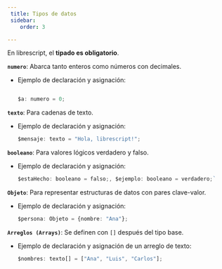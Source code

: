 ```yaml
---
 title: Tipos de datos
 sidebar:
    order: 3

---
```

En librescript, el **tipado es obligatorio**.

**`numero`**: Abarca tanto enteros como números con decimales.

* Ejemplo de declaración y asignación:

    ```ts

    $a: numero = 0;

    ```

**`texto`**: Para cadenas de texto.

* Ejemplo de declaración y asignación:

    ```ts
    $mensaje: texto = "Hola, librescript!";
    ```

**`booleano`**: Para valores lógicos verdadero y falso.

* Ejemplo de declaración y asignación:

    ```ts
    $estaHecho: booleano = falso;, $ejemplo: booleano = verdadero;`
    ```

**`Objeto`**: Para representar estructuras de datos con pares clave-valor.

* Ejemplo de declaración y asignación:

    ```ts
    $persona: Objeto = {nombre: "Ana"};
    ```

**`Arreglos (Arrays)`**: Se definen con `[]` después del tipo base.

* Ejemplo de declaración y asignación de un arreglo de texto:

    ```ts
    $nombres: texto[] = ["Ana", "Luis", "Carlos"];
    ```
